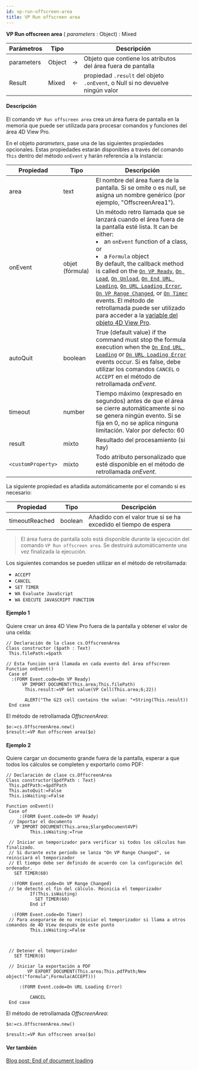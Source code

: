 ```yaml
---
id: vp-run-offscreen-area
title: VP Run offscreen area
---
```


<!-- REF #_method_.VP Run offscreen area.Syntax -->

**VP Run offscreen area** ( _parameters_ : Object) : Mixed<!-- END REF -->

<!-- REF #_method_.VP Run offscreen area.Params -->

| Parámetros | Tipo   |    | Descripción                                                                   |                  |
| ---------- | ------ | -- | ----------------------------------------------------------------------------- | ---------------- |
| parameters | Object | -> | Objeto que contiene los atributos del área fuera de pantalla                  |                  |
| Result     | Mixed  | <- | propiedad `.result` del objeto `.onEvent`, o Null si no devuelve ningún valor | <!-- END REF --> |

#### Descripción

El comando `VP Run offscreen area` <!-- REF #_method_.VP Run offscreen area.Summary -->crea un área fuera de pantalla en la memoria que puede ser utilizada para procesar comandos y funciones del área 4D View Pro<!-- END REF -->.

En el objeto _parameters_, pase una de las siguientes propiedades opcionales. Estas propiedades estarán disponibles a través del comando `This` dentro del método `onEvent` y harán referencia a la instancia:

| Propiedad          | Tipo                               | Descripción                                                                                                                                                                                                                                                                                                                                                                                                                                                                                                                                                                                                                                                                                                                                                                                                         |
| ------------------ | ---------------------------------- | ------------------------------------------------------------------------------------------------------------------------------------------------------------------------------------------------------------------------------------------------------------------------------------------------------------------------------------------------------------------------------------------------------------------------------------------------------------------------------------------------------------------------------------------------------------------------------------------------------------------------------------------------------------------------------------------------------------------------------------------------------------------------------------------------------------------- |
| area               | text                               | El nombre del área fuera de la pantalla. Si se omite o es null, se asigna un nombre genérico (por ejemplo, "OffscreenArea1").                                                                                                                                                                                                                                                                                                                                                                                                                                                                                                                                                                                                                                    |
| onEvent            | objet (fórmula) | Un método retro llamada que se lanzará cuando el área fuera de la pantalla esté lista. It can be either:<li>an `onEvent` function of a class, or</li><li>a `Formula` object</li>By default, the callback method is called on the [`On VP Ready`](../../Events/onVpReady.md), [`On Load`](../../Events/onLoad.md), [`On Unload`](../../Events/onUnload.md), [`On End URL Loading`](../../Events/onEndUrlLoading.md), [`On URL Loading Error`](../../Events/onUrlLoadingError.md), [`On VP Range Changed`](../../Events/onVpRangeChanged.md), or [`On Timer`](../../Events/onTimer.md) events. El método de retrollamada puede ser utilizado para acceder a la [variable del objeto 4D View Pro](../configuring.md#4d-view-pro-form-object-variable). |
| autoQuit           | boolean                            | True (default value) if the command must stop the formula execution when the [`On End URL Loading`](../../Events/onEndUrlLoading.md) or [`On URL Loading Error`](../../Events/onUrlLoadingError.md) events occur. Si es false, debe utilizar los comandos `CANCEL` o `ACCEPT` en el método de retrollamada _onEvent_.                                                                                                                                                                                                                                                                                                                                                                                                                                            |
| timeout            | number                             | Tiempo máximo (expresado en segundos) antes de que el área se cierre automáticamente si no se genera ningún evento. Si se fija en 0, no se aplica ninguna limitación. Valor por defecto: 60                                                                                                                                                                                                                                                                                                                                                                                                                                                                                                                                                      |
| result             | mixto                              | Resultado del procesamiento (si hay)                                                                                                                                                                                                                                                                                                                                                                                                                                                                                                                                                                                                                                                                                                                                                             |
| `<customProperty>` | mixto                              | Todo atributo personalizado que esté disponible en el método de retrollamada _onEvent_.                                                                                                                                                                                                                                                                                                                                                                                                                                                                                                                                                                                                                                                                                                             |

La siguiente propiedad es añadida automáticamente por el comando si es necesario:

| Propiedad      | Tipo    | Descripción                                                     |
| -------------- | ------- | --------------------------------------------------------------- |
| timeoutReached | boolean | Añadido con el valor true si se ha excedido el tiempo de espera |

> El área fuera de pantalla solo está disponible durante la ejecución del comando `VP Run offscreen area`. Se destruirá automáticamente una vez finalizada la ejecución.

Los siguientes comandos se pueden utilizar en el método de retrollamada:

- `ACCEPT`
- `CANCEL`
- `SET TIMER`
- `WA Evaluate JavaScript`
- `WA EXECUTE JAVASCRIPT FUNCTION`

#### Ejemplo 1

Quiere crear un área 4D View Pro fuera de la pantalla y obtener el valor de una celda:

```4d
// Declaración de la clase cs.OffscreenArea 
Class constructor ($path : Text)
 This.filePath:=$path

// Esta función será llamada en cada evento del área offscreen 
Function onEvent()
 Case of
  :(FORM Event.code=On VP Ready)
      VP IMPORT DOCUMENT(This.area;This.filePath)
       This.result:=VP Get value(VP Cell(This.area;6;22))
 
       ALERT("The G23 cell contains the value: "+String(This.result))
 End case
```

El método de retrollamada _OffscreenArea_:

```4d
$o:=cs.OffscreenArea.new()
$result:=VP Run offscreen area($o)
```

#### Ejemplo 2

Quiere cargar un documento grande fuera de la pantalla, esperar a que todos los cálculos se completen y exportarlo como PDF:

```4d
// Declaración de clase cs.OffscreenArea
Class constructor($pdfPath : Text)
 This.pdfPath:=$pdfPath
 This.autoQuit:=False
 This.isWaiting:=False
 
Function onEvent()
 Case of
     :(FORM Event.code=On VP Ready)
 // Importar el documento
   VP IMPORT DOCUMENT(This.area;$largeDocument4VP)
         This.isWaiting:=True
 
 // Iniciar un temporizador para verificar si todos los cálculos han finalizado.
 // Si durante este período se lanza "On VP Range Changed", se reiniciará el temporizador
 // El tiempo debe ser definido de acuerdo con la configuración del ordenador.
   SET TIMER(60)
 
  :(FORM Event.code=On VP Range Changed)
 // Se detectó el fin del cálculo. Reinicia el temporizador
         If(This.isWaiting)
           SET TIMER(60)
         End if
 
  :(FORM Event.code=On Timer)
 // Para asegurarse de no reiniciar el temporizador si llama a otros comandos de 4D View después de este punto
         This.isWaiting:=False
 


 // Detener el temporizador
   SET TIMER(0)
 
 // Iniciar la exportación a PDF
        VP EXPORT DOCUMENT(This.area;This.pdfPath;New object("formula";Formula(ACCEPT)))
 
     :(FORM Event.code=On URL Loading Error)

         CANCEL 
 End case
```

El método de retrollamada _OffscreenArea_:

```4d
$o:=cs.OffscreenArea.new()
 
$result:=VP Run offscreen area($o)
```

#### Ver también

[Blog post: End of document loading](https://blog.4d.com/4d-view-pro-end-of-document-loading/)
